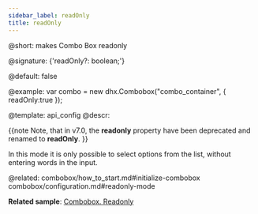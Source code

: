 ```yaml
---
sidebar_label: readOnly
title: readOnly
---          
```


@short: makes Combo Box readonly

@signature: {'readOnly?: boolean;'}

@default: false

@example: 
var combo = new dhx.Combobox("combo_container", { 
    readOnly:true
});

@template:	api_config
@descr: 

{{note Note, that in v7.0, the **readonly** property have been deprecated and renamed to **readOnly**. }}

In this mode it is only possible to select options from the list, without entering words in the input.

@related: combobox/how_to_start.md#initialize-combobox
combobox/configuration.md#readonly-mode

**Related sample**: [Combobox. Readonly](https://snippet.dhtmlx.com/igjsuf7y)


